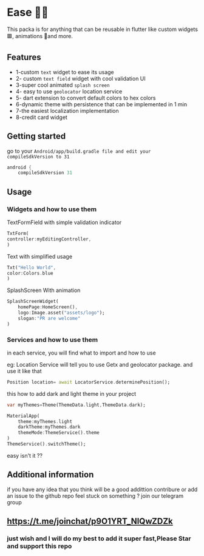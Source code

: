 <!-- 
This README describes the package. If you publish this package to pub.dev,
this README's contents appear on the landing page for your package.

For information about how to write a good package README, see the guide for
[writing package pages](https://dart.dev/guides/libraries/writing-package-pages). 

For general information about developing packages, see the Dart guide for
[creating packages](https://dart.dev/guides/libraries/create-library-packages)
and the Flutter guide for
[developing packages and plugins](https://flutter.dev/developing-packages). 
-->

# Ease 🐱‍👤

This packa is for anything that can be reusable in flutter like custom widgets 🟥, animations 🌟and more.

## Features

* 1-custom `text` widget to ease its usage
* 2- custom `text field` widget with cool validation UI
* 3-super cool animated `splash screen`
* 4- easy to use `geolocator` location service
* 5- dart extension to convert default colors to hex colors
* 6-dynamic theme with persistence that can be implemented in 1 min
* 7-the easiest localization implementation
* 8-credit card widget

## Getting started

go to your ```Android/app/build.gradle file and edit your compileSdkVersion to 31```

``` dart
android {
    compileSdkVersion 31
```

## Usage

### Widgets and how to use them

TextFormField with simple validation indicator

```dart
TxtForm(
controller:myEditingController, 
)
```

Text with simplified usage

```dart
Txt("Hello World",
color:Colors.blue
)
```

SplashScreen With animation

```dart
SplashScreenWidget(
    homePage:HomeScreen(),
    logo:Image.asset("assets/logo");
    slogan:"PR are welcome"
)
```

### Services and how to use them

in each service, you will find what to import and how to use

eg:
Location Service will tell you to use Getx and geolocator package.
and use it like that

```dart
Position location= await LocatorService.determinePosition();
```

this how to add dark and light theme in your project

``` dart
var myThemes=Theme(ThemeData.light,ThemeData.dark);

MaterialApp(
    theme:myThemes.light
    darkTheme:myThemes.dark
    themeMode:ThemeService().theme
)
ThemeService().switchTheme();
```

easy isn't it ??

## Additional information

if you have any idea that you think will be a good addittion contribure or add an issue to the github repo feel stuck on something ? join our telegram group

## <https://t.me/joinchat/p9O1YRT_NlQwZDZk>

### just wish and I will do my best to add it super fast,Please Star and support this repo
